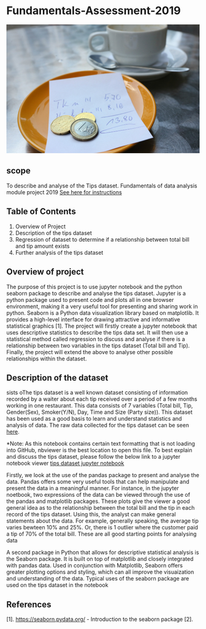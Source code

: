 # Fundamentals-Assessment-2019
![tipping](Images/tipping.png)
## scope
To describe and analyse of the Tips dataset. Fundamentals of data analysis module project 2019
[See here for instructions](https://github.com/ianmcloughlin/project-2019-fundda/raw/master/project.pdf)
## Table of Contents
1. Overview of Project
2. Description of the tips dataset
3. Regression of dataset to determine if a relationship between total bill and tip amount exists
4. Further analysis of the tips dataset

## Overview of project
The purpose of this project is to use jupyter notebook and the python seaborn package to describe and analyse the tips dataset. Jupyter is a python package used to present code and plots all in one browser environment, making it a very useful tool for presenting and sharing work in python. Seaborn is a Python data visualization library based on matplotlib. It provides a high-level interface for drawing attractive and informative statistical graphics [1]. The project will firstly create a jupyter notebook that uses descriptive statistics to describe the tips data set. It will then use a statistical method called regression to discuss and analyse if there is a relationship between two variables in the tips dataset (Total bill and Tip). Finally, the project will extend the above to analyse other possible relationships within the dataset.

## Description of the dataset
sists oThe tips dataset is a well known dataset consisting of information recorded by a waiter about each tip received over a period of a few months working in one restaurant. This data consists of 7 variables (Total bill, Tip, Gender(Sex), Smoker(Y/N), Day, Time and Size (Party size)). This dataset has been used as a good basis to learn and understand statistics and analysis of data. The raw data collected for the tips dataset can be seen [here](/Data/tips.csv).

*Note: As this notebook contains certain text formatting that is not loading into GitHub, nbviewer is the best location to open this file. To best explain and discuss the tips dataset, please follow the below link to a jupyter notebook viewer
[tips dataset jupyter notebook](https://nbviewer.jupyter.org/github/BarryClarke/Fundamentals---Assessment-2019/blob/master/Tips%20dataset.ipynb)

Firstly, we look at the use of the pandas package to present and analyse the data. Pandas offers some very useful tools that can help manipulate and present the data in a meaningful manner. For instance, in the jupyter noetbook, two expressions of the data can be viewed through the use of the pandas and matplotlib packages. These plots give the viewer a good general idea as to the relationship between the total bill and the tip in each record of the tips dataset. Using this, the analyst can make general statements about the data. For example, generally speaking, the average tip varies bewteen 10% and 25%. Or, there is 1 outlier where the customer paid a tip of 70% of the total bill. These are all good starting points for analysing data 

A second package in Python that allows for descriptive statistical analysis is the Seaborn package. It is built on top of matplotlib and closely integrated with pandas data. Used in conjunction with Matplotlib, Seaborn offers greater plotting options and styling, which can all improve the visuaization and understanding of the data. Typical uses of the seaborn package are used on the tips dataset in the notebook 

## References
[1]. https://seaborn.pydata.org/ - Introduction to the seaborn package
[2]. 







